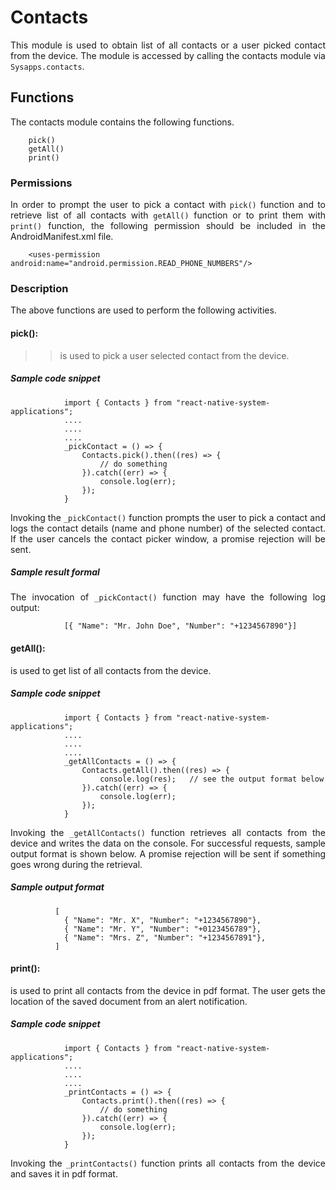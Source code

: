 # Contacts
<p style = "text-align: justify">This module is used to obtain list of all contacts or a user picked contact from the device. The module is accessed by calling the contacts module via <code>Sysapps.contacts</code>.</p> 

## Functions
<p style = "text-align: justify">The contacts module contains the following functions.</p>

``` 
    pick()
    getAll()
    print()
```

### Permissions
<p style = "text-align: justify">In order to prompt the user to pick a contact with <code>pick()</code>  function and to retrieve list of all contacts with <code>getAll()</code> function or to print them with <code>print()</code> function, the following permission should be included in the AndroidManifest.xml file.</p>

 ```    <uses-permission android:name="android.permission.READ_PHONE_NUMBERS"/>```

### Description
<p style = "text-align: justify">The above functions are used to perform the following activities.</p>

#### pick(): 

> ><p style = "text-align: justify">is used to pick a user selected contact from the device.</p>

##### Sample code snippet

``` 
            import { Contacts } from "react-native-system-applications";
            ....
            ....
            ....
            _pickContact = () => {
                Contacts.pick().then((res) => {
                    // do something
                }).catch((err) => {
                    console.log(err);
                });
            } 
```

<p style = "text-align: justify">Invoking the <code>_pickContact()</code> function prompts the user to pick a contact and logs the contact details (name and phone number) of the selected contact. If the user cancels the contact picker window, a promise rejection will be sent.</p>


##### Sample result formal
<p style = "text-align: justify">The invocation of <code>_pickContact()</code> function may have the following log output:</p>

``` 
            [{ "Name": "Mr. John Doe", "Number": "+1234567890"}]
```

#### getAll(): 

<p style = "text-align: justify">is used to get list of all contacts from the device.</p>

##### Sample code snippet

``` 
            import { Contacts } from "react-native-system-applications";
            ....
            ....
            ....
            _getAllContacts = () => {
                Contacts.getAll().then((res) => {
                    console.log(res);   // see the output format below
                }).catch((err) => {
                    console.log(err);
                });
            } 
```

<p style = "text-align: justify">Invoking the <code>_getAllContacts()</code> function retrieves all contacts from the device and writes the data on the console. For successful requests, sample output format is shown below. A promise rejection will be sent if something goes wrong during the retrieval.</p>

##### Sample output format

``` 
          [
          	{ "Name": "Mr. X", "Number": "+1234567890"},
          	{ "Name": "Mr. Y", "Number": "+0123456789"},
          	{ "Name": "Mrs. Z", "Number": "+1234567891"},
          ]
```

#### print(): 

<p style = "text-align: justify">is used to print all contacts from the device in pdf format. The user gets the location of the saved document from an alert notification. </p>

##### Sample code snippet

``` 
            import { Contacts } from "react-native-system-applications";
            ....
            ....
            ....
            _printContacts = () => {
                Contacts.print().then((res) => {
                    // do something
                }).catch((err) => {
                    console.log(err);
                });
            } 
```

<p style = "text-align: justify">Invoking the <code>_printContacts()</code> function prints all contacts from the device and saves it in pdf format.</p>